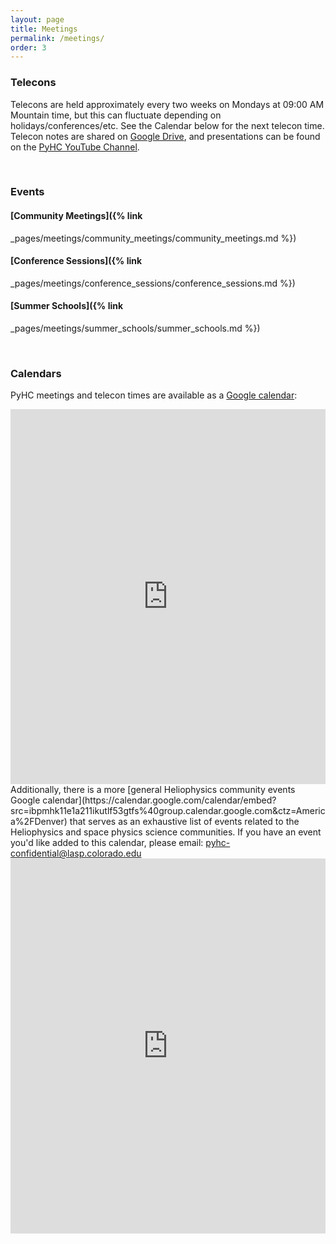 ```yaml
---
layout: page
title: Meetings
permalink: /meetings/
order: 3
---
```

### Telecons

Telecons are held approximately every two weeks on Mondays at 09:00 AM Mountain time, but this can fluctuate depending on holidays/conferences/etc. See the Calendar below for the next telecon time. Telecon notes are shared on [Google Drive](https://drive.google.com/drive/u/0/folders/1AhFUli3SGW9DHvIh81tFxPMgLtYSPXDm), and presentations can be found on the [PyHC YouTube Channel](https://www.youtube.com/@pythoninheliophysicscommun3732).

<br>

### Events

#### [Community Meetings]({% link
_pages/meetings/community_meetings/community_meetings.md %})

#### [Conference Sessions]({% link
_pages/meetings/conference_sessions/conference_sessions.md %})

#### [Summer Schools]({% link
_pages/meetings/summer_schools/summer_schools.md %})

<br>

### Calendars

PyHC meetings and telecon times are available as a [Google calendar](https://calendar.google.com/calendar?cid=NG42Z3YyaWZncDZyZ25rOGF1N2pzZjF1azBAZ3JvdXAuY2FsZW5kYXIuZ29vZ2xlLmNvbQ):
<br>
<iframe src="https://calendar.google.com/calendar/embed?height=600&wkst=1&bgcolor=%23f9e79f&ctz=America%2FDenver&showTitle=0&title=PyHC%20Events&showDate=1&showPrint=0&showTabs=1&showCalendars=0&showNav=1&src=NG42Z3YyaWZncDZyZ25rOGF1N2pzZjF1azBAZ3JvdXAuY2FsZW5kYXIuZ29vZ2xlLmNvbQ&color=%237CB342" width="100%" height="600" frameborder="0" scrolling="no"></iframe>
<br>
Additionally, there is a more [general Heliophysics community events Google calendar](https://calendar.google.com/calendar/embed?src=ibpmhk11e1a211ikutlf53gtfs%40group.calendar.google.com&ctz=America%2FDenver) that serves as an exhaustive list of events related to the Heliophysics and space physics science communities. If you have an event you'd like added to this calendar, please email: <a href="mailto:pyhc-confidential@lasp.colorado.edu">pyhc-confidential@lasp.colorado.edu</a>
<iframe src="https://calendar.google.com/calendar/embed?src=ibpmhk11e1a211ikutlf53gtfs%40group.calendar.google.com&ctz=America%2FDenver" style="border: 0" width="100%" height="600" frameborder="0" scrolling="no"></iframe>
